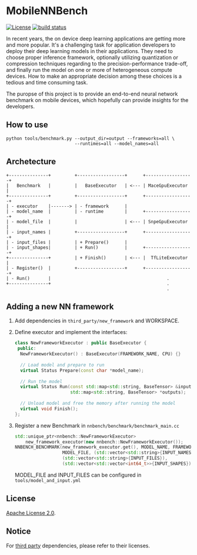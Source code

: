 MobileNNBench
=============
[![License](https://img.shields.io/badge/License-Apache%202.0-blue.svg)](LICENSE)
[![build status](http://v9.git.n.xiaomi.com/deep-computing/mobile-nn-bench/badges/master/build.svg)](http://v9.git.n.xiaomi.com/deep-computing/mobile-nn-bench/commits/master)

In recent years, the on device deep learning applications are getting more and
more popular. It's a challenging task for application developers to deploy their
deep learning models in their applications. They need to choose proper
inference framework, optionally utilizing quantization or compression
techniques regarding to the precision-performance trade-off, and finally
run the model on one or more of heterogeneous compute devices. How to make an
appropriate decision among these choices is a tedious and time consuming task.

The puropse of this project is to provide an end-to-end neural network benchmark
on mobile devices, which hopefully can provide insights for the developers.

## How to use
```
python tools/benchmark.py --output_dir=output --frameworks=all \
                          --runtimes=all --model_names=all
```
## Archetecture
```
+---------------+         +------------------+      +------------------+
|   Benchmark   |         |   BaseExecutor   | <--- | MaceGpuExecutor  |
+---------------+         +------------------+      +------------------+
| - executor    |-------> | - framework      |
| - model_name  |         | - runtime        |      +------------------+
| - model_file  |         |                  | <--- | SnpeGpuExecutor  |
| - input_names |         +------------------+      +------------------+
| - input_files |         | + Prepare()      |
| - input_shapes|         | + Run()          |      +------------------+
+---------------+         | + Finish()       | <--- |  TfLiteExecutor  |
| - Register()  |         +------------------+      +------------------+
| - Run()       |                                            .
+---------------+                                            .
                                                             .
```
## Adding a new NN framework

1. Add dependencies in `third_party/new_framework` and WORKSPACE.

2. Define executor and implement the interfaces:

    ```c++
    class NewFrameworkExecutor : public BaseExecutor {
     public:
      NewFrameworkExecutor() : BaseExecutor(FRAMEWORK_NAME, CPU) {}
      
      // Load model and prepare to run
      virtual Status Prepare(const char *model_name);
      
      // Run the model
      virtual Status Run(const std::map<std::string, BaseTensor> &inputs,
                         std::map<std::string, BaseTensor> *outputs);
      
      // Unload model and free the memory after running the model
      virtual void Finish();
    };
    ```

3. Register a new Benchmark in `nnbench/benchmark/benchmark_main.cc`

    ```c++
    std::unique_ptr<nnbench::NewFrameworkExecutor>
        new_framework_executor(new nnbench::NewFrameworkExecutor());
    NNBENCH_BENCHMARK(new_framework_executor.get(), MODEL_NAME, FRAMEWORK_NAME, CPU,
                      MODEL_FILE, (std::vector<std::string>{INPUT_NAMES}),
                      (std::vector<std::string>{INPUT_FILES}),
                      (std::vector<std::vector<int64_t>>{INPUT_SHAPES}));
    ```
   MODEL_FILE and INPUT_FILES can be configured in `tools/model_and_input.yml`


## License
[Apache License 2.0](LICENSE).

## Notice
For [third party](third_party) dependencies, please refer to their licenses.